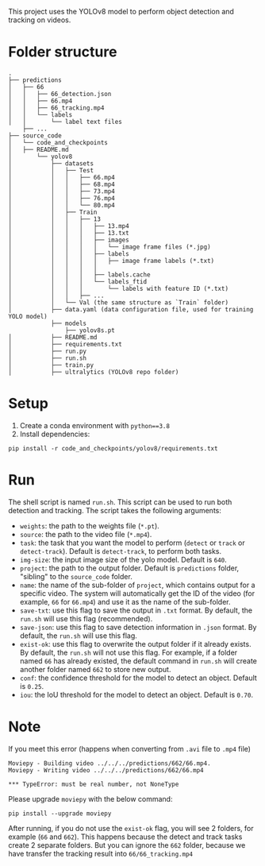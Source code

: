 This project uses the YOLOv8 model to perform object detection and tracking on videos.

# Folder structure
```
.
├── predictions
│   ├── 66
│   │   ├── 66_detection.json
│   │   ├── 66.mp4
│   │   ├── 66_tracking.mp4
│   │   └── labels
│   │       └── label text files
    ├── ...
├── source_code
│   └── code_and_checkpoints
│   ├── README.md
│       └── yolov8
│           ├── datasets
│           │   ├── Test
│           │   │   ├── 66.mp4
│           │   │   ├── 68.mp4
│           │   │   ├── 73.mp4
│           │   │   ├── 76.mp4
│           │   │   └── 80.mp4
│           │   ├── Train
│           │   │   ├── 13
│           │   │   │   ├── 13.mp4
│           │   │   │   ├── 13.txt
│           │   │   │   ├── images
│           │   │   │   │   └── image frame files (*.jpg)
│           │   │   │   ├── labels
│           │   │   │   │   ├── image frame labels (*.txt)
│           │   │   │   │  
│           │   │   │   ├── labels.cache
│           │   │   │   └── labels_ftid
│           │   │   │       └── labels with feature ID (*.txt)
│           │   │   ├── ...
│           │   └── Val (the same structure as `Train` folder)
│           ├── data.yaml (data configuration file, used for training YOLO model)
            ├── models
                ├── yolov8s.pt
│           ├── README.md
│           ├── requirements.txt
│           ├── run.py
│           ├── run.sh
│           ├── train.py
│           ├── ultralytics (YOLOv8 repo folder)
```

# Setup
1. Create a conda environment with `python==3.8`
2. Install dependencies:
```
pip install -r code_and_checkpoints/yolov8/requirements.txt
```

# Run
The shell script is named `run.sh`. This script can be used to run both detection and tracking.
The script takes the following arguments:
- `weights`: the path to the weights file (`*.pt`).
- `source`: the path to the video file (`*.mp4`).
- `task`: the task that you want the model to perform (`detect` or `track` or `detect-track`). Default is `detect-track`, to perform both tasks.
- `img-size`: the input image size of the yolo model. Default is `640`.
- `project`: the path to the output folder. Default is `predictions` folder, "sibling" to the `source_code` folder.
- `name`: the name of the sub-folder of `project`, which contains output for a specific video. The system will automatically get the ID of the video (for example, `66` for `66.mp4`) and use it as the name of the sub-folder.
- `save-txt`: use this flag to save the output in `.txt` format. By default, the `run.sh` will use this flag (recommended).
- `save-json`: use this flag to save detection information in `.json` format. By default, the `run.sh` will use this flag.
- `exist-ok`: use this flag to overwrite the output folder if it already exists. By default, the `run.sh` will not use this flag. For example, if a folder named `66` has already existed, the default command in `run.sh` will create another folder named `662` to store new output.
- `conf`: the confidence threshold for the model to detect an object. Default is `0.25`.
- `iou`: the IoU threshold for the model to detect an object. Default is `0.70`.

# Note
If you meet this error (happens when converting from `.avi` file to `.mp4` file)
```
Moviepy - Building video ../../../predictions/662/66.mp4.
Moviepy - Writing video ../../../predictions/662/66.mp4

*** TypeError: must be real number, not NoneType
```
Please upgrade `moviepy` with the below command:
```
pip install --upgrade moviepy
```
After running, if you do not use the `exist-ok` flag, you will see 2 folders, for example (`66` and `662`). This happens because the detect and track tasks create 2 separate folders. But you can ignore the `662` folder, because we have transfer the tracking result into `66/66_tracking.mp4`
